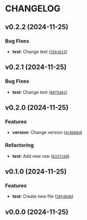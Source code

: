 # CHANGELOG


## v0.2.2 (2024-11-25)

### Bug Fixes

- **test**: Change text
  ([`35b1615`](https://github.com/sam-dee/type-pg/commit/35b161571e8bb01d2897250e525d8820ec0878c4))


## v0.2.1 (2024-11-25)

### Bug Fixes

- **test**: Change text
  ([`88f5d41`](https://github.com/sam-dee/type-pg/commit/88f5d41e07f51468874c68ff2bea80e1cf953245))


## v0.2.0 (2024-11-25)

### Features

- **version**: Change version
  ([`4c8b00d`](https://github.com/sam-dee/type-pg/commit/4c8b00d614e776af3d041eede47fac4f1cf9fecd))

### Refactoring

- **test**: Add new row
  ([`8317c69`](https://github.com/sam-dee/type-pg/commit/8317c69f90b0bdfe0b79218c7ae6b315da312a0d))


## v0.1.0 (2024-11-25)

### Features

- **test**: Create new file
  ([`39fd6db`](https://github.com/sam-dee/type-pg/commit/39fd6db5ffd5db8e42e85700c5985ebf2694a111))


## v0.0.0 (2024-11-25)
